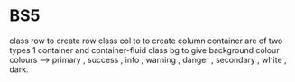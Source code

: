 # BS5
class row to create row class col to to create column 
container are of two types 1 container and container-fluid
class bg to give background colour
colours --> primary , success , info , warning , danger , secondary , white , dark.
